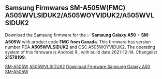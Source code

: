 <h2>Samsung Firmwares SM-A505W(FMC) A505WVLSIDUK2/A505WOYVIDUK2/A505WVLSIDUK2</h2>
Download the Samsung firmware for the ✅ <strong>Samsung Galaxy A50 </strong> ⭐ <strong>SM-A505W</strong> with product code <strong>FMC</strong> <strong> from Canada</strong>. This firmware has version number PDA <strong>A505WVLSIDUK2</strong> and CSC A505WOYVIDUK2. The operating system of this firmware is Android R , with build date 2021-12-14. Changelist <strong>21578199</strong>.


[SM-A505W](https://samfirm.shop/samsung/model/SM-A505W)
[A505WVLSIDUK2](https://samfirm.shop/samsung/pda/A505WVLSIDUK2)
[Download Firmware Samsung Galaxy A50 SM-A505W](https://samfirm.shop/samsung/firmware/482297)

